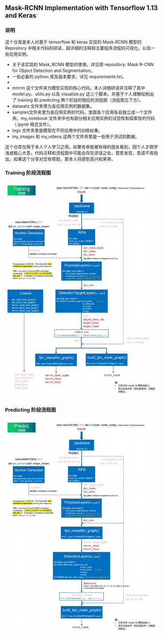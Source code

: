 ## Mask-RCNN Implementation with Tensorflow 1.13 and Keras

### 说明
这个仓库是本人对<a href="https://github.com/matterport/Mask_RCNN" style="text-decoration:none">基于 tensorflow 和 keras 实现的 Mask-RCNN 模型的 Repository</a> 中相关代码的研读、超详细的注释和主要程序流程的可视化。以及一些应用实例。
* 关于该实现的 Mask_RCNN 模型的使用，详见原 repository: <a href="https://github.com/matterport/Mask_RCNN" style="text-decoration:none">Mask R-CNN for Object Detection and Segmentation</a>。
* 一些必备的 python 库及版本要求，详见 requirements.txt。
* 
* mrcnn 这个文件夹为模型实现的核心代码。本人详细研读并注释了其中 model.py、utilis.py 以及 visualize.py 这三个脚本。并基于个人理解绘制出了 training 和 predicting 两个阶段的相应的流程图（流程图见下方）。
* datasets 文件夹里为各应用实例的数据集。
* samples文件夹里为各应用实例的代码，里面各个应用各自独立成一个文件夹。my_notebook 文件夹中也有部分相关应用实例的试验性和探索性的代码（.ipynb 格式文件）。
* logs 文件夹里是模型在不同应用中的训练权重。
* my_images 和 my_videos 这两个文件夹里是一些用于测试的数据。


这个仓库仅用于本人个人学习之用。如果有幸能被有缘的朋友看到，因个人才疏学浅或粗心大意，代码注释和流程图中可能会存在谬误之处，君若发现，恳请不吝指出。如果这个分享对您有帮助，那本人将感到高兴和荣幸。



### Training 阶段流程图
![image](https://github.com/AbraChan/MaskRcnn-Implementation-tf1_13/blob/main/MaskRCNN_TrainingFlow.jpg)


### Predicting 阶段流程图
![image](https://github.com/AbraChan/MaskRcnn-Implementation-tf1_13/blob/main/MaskRCNN_PredictingFlow.jpg)

